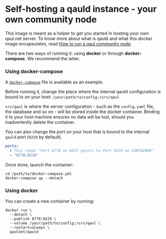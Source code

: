 # Self-hosting a qauld instance - your own community node

This image is meant as a helper to get you started in hosting your own qaul.net server.
To know more about what is qauld and what this docker image encapsulates,
read [How to run a qaul community node](https://qaul.net/tutorials/community-node).

There are two ways of running it: using **docker** or through **docker-compose**. We recommend the latter.

### Using docker-compose

A [`docker-compose`](https://github.com/qaul/qaul.net/blob/main/utilities/qauld-docker/docker-compose.yml) file is available as an example.

Before running it, change the place where the internal qauld configuration is bound to on your host:
`/your/path/to/config:/srv/qaul`

`srv/qaul` is where the server configuration - such as the `config.yaml` file, the database and so on - will be stored
inside the docker container. Binding it to your host machine ensures no data will be lost, should you inadvertently delete the container.

You can also change the port on your host that is bound to the internal `qauld` port (`9229` by default).

```yaml
ports:
  # This reads "Port 8778 on HOST points to Port 9229 on CONTAINER"
  - "8778:9229"
```

Once done, launch the container:
```shell
cd /path/to/docker-compose.yml
docker-compose up --detach
```

### Using docker
You can create a new container by running:
```shell
docker run \
  --detach \
  --publish 8778:9229 \
  --volume /your/path/to/config:/srv/qaul \
  --restart=always \
  qaulnet/qauld
```
